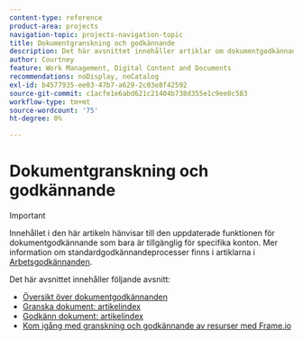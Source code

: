 ```yaml
---
content-type: reference
product-area: projects
navigation-topic: projects-navigation-topic
title: Dokumentgranskning och godkännande
description: Det här avsnittet innehåller artiklar om dokumentgodkännanden i Adobe Workfront.
author: Courtney
feature: Work Management, Digital Content and Documents
recommendations: noDisplay, noCatalog
exl-id: b4577935-ee03-47b7-a629-2c03e8f42592
source-git-commit: c1acfe1e6abd621c21404b738d355e1c9ee0c583
workflow-type: tm+mt
source-wordcount: '75'
ht-degree: 0%

---
```


# Dokumentgranskning och godkännande

>[!IMPORTANT]
>
>Innehållet i den här artikeln hänvisar till den uppdaterade funktionen för dokumentgodkännande som bara är tillgänglig för specifika konton. Mer information om standardgodkännandeprocesser finns i artiklarna i [Arbetsgodkännanden](/help/quicksilver/review-and-approve-work/manage-approvals/manage-approvals.md).

Det här avsnittet innehåller följande avsnitt:

* [Översikt över dokumentgodkännanden](/help/quicksilver/review-and-approve-work/document-reviews-and-approvals/document-approvals-overview.md)
* [Granska dokument: artikelindex](/help/quicksilver/review-and-approve-work/document-reviews-and-approvals/review-and-approve-documents/review-documents-toc.md)
* [Godkänn dokument: artikelindex](/help/quicksilver/review-and-approve-work/document-reviews-and-approvals/manage-document-approvals/approve-documents-toc.md)
* [Kom igång med granskning och godkännande av resurser med Frame.io](/help/quicksilver/review-and-approve-work/document-reviews-and-approvals/frame-wf-get-started.md)
